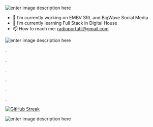![enter image description here](https://i.postimg.cc/tgxZRTWH/Sin-t-tulo.png)
 - 🔭 I’m currently working on EMBV SRL and BigWave Social Media
 - 🌱 I’m currently learning Full Stack in Digital House
 - 📫 How to reach me: radioportatil@gmail.com



![enter image description here](https://media1.giphy.com/media/wGEymBvo6FUlR9bbda/200w.webp?cid=ecf05e47t585jf4bnk9gu9kbwj57v8j8oxwh6abzpi41l24g&ep=v1_gifs_search&rid=200w.webp&ct=g)


.

.

.

.

.

.

[![GitHub Streak](https://streak-stats.demolab.com?user=hernancarreno01&theme=chartreuse-dark&hide_border=true&border_radius=5&date_format=j%20M%5B%20Y%5D&mode=weekly&card_width=400)](https://git.io/streak-stats)

![enter image description here](https://media1.giphy.com/media/wGEymBvo6FUlR9bbda/200w.webp?cid=ecf05e47t585jf4bnk9gu9kbwj57v8j8oxwh6abzpi41l24g&ep=v1_gifs_search&rid=200w.webp&ct=g)

